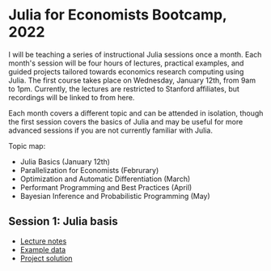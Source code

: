 # Julia for Economists Bootcamp, 2022

I will be teaching a series of instructional Julia sessions once a month. Each month's session will be four hours of lectures, practical examples, and guided projects tailored towards economics research computing using Julia. The first course takes place on Wednesday, January 12th, from 9am to 1pm. Currently, the lectures are restricted to Stanford affiliates, but recordings will be linked to from here.

Each month covers a different topic and can be attended in isolation, though the first session covers the basics of Julia and may be useful for more advanced sessions if you are not currently familiar with Julia.

Topic map:

- Julia Basics (January 12th)
- Parallelization for Economists (Februrary)
- Optimization and Automatic Differentiation (March)
- Performant Programming and Best Practices (April)
- Bayesian Inference and Probabilistic Programming (May)

## Session 1: Julia basis

- [Lecture notes](https://github.com/cpfiffer/julia-bootcamp-2022/blob/main/session-1/intro.ipynb)
- [Example data](https://github.com/cpfiffer/julia-bootcamp-2022/blob/main/session-1/example.csv)
- [Project solution](https://github.com/cpfiffer/julia-bootcamp-2022/blob/main/session-1/project.jl)